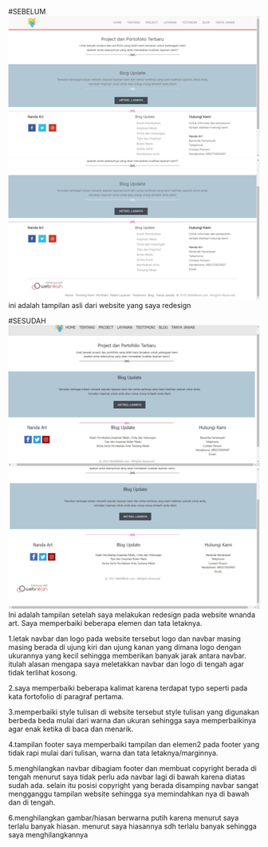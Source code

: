 #SEBELUM
![Before1](https://github.com/Mawar077/Website-Nanda-Art/blob/main/IMG-20240514-WA0014.jpg)
![Before2](https://github.com/Mawar077/Website-Nanda-Art/blob/main/IMG-20240514-WA0013.jpg)
ini adalah tampilan asli dari website yang saya redesign


#SESUDAH
![After1](https://github.com/Mawar077/Website-Nanda-Art/blob/main/IMG-20240514-WA0016.jpg)
![After2](https://github.com/Mawar077/Website-Nanda-Art/blob/main/IMG-20240514-WA0015.jpg)
Ini adalah tampilan setelah saya melakukan redesign pada website wnanda art. Saya memperbaiki beberapa elemen dan tata letaknya. 

1.letak navbar dan logo
pada website tersebut logo dan navbar masing masing berada di ujung kiri dan ujung kanan yang dimana logo dengan ukurannya yang kecil sehingga memberikan banyak jarak antara navbar. itulah alasan mengapa saya meletakkan navbar dan logo di tengah agar tidak terlihat kosong. 

2.saya memperbaiki beberapa kalimat karena terdapat typo seperti pada kata fortofolio di paragraf pertama. 

3.memperbaiki style tulisan
di website tersebut style tulisan yang digunakan berbeda beda mulai dari warna dan ukuran sehingga saya memperbaikinya agar enak ketika di baca dan menarik. 

4.tampilan footer
saya memperbaiki tampilan dan elemen2 pada footer yang tidak rapi mulai dari tulisan, warna dan tata letaknya/marginnya. 

5.menghilangkan navbar dibagiam footer dan membuat copyright berada di tengah
menurut saya tidak perlu ada navbar lagi di bawah karena diatas sudah ada. selain itu posisi copyright yang berada disamping navbar sangat mengganggu tampilan website sehingga sya memindahkan nya di bawah dan di tengah. 

6.menghilangkan gambar/hiasan berwarna putih karena menurut saya terlalu banyak hiasan. 
menurut saya hiasannya sdh terlalu banyak sehingga saya menghilangkannya
